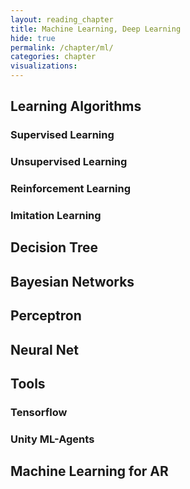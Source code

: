 ```yaml
---
layout: reading_chapter
title: Machine Learning, Deep Learning
hide: true
permalink: /chapter/ml/
categories: chapter
visualizations:
---
```


## Learning Algorithms

### Supervised Learning

### Unsupervised Learning

### Reinforcement Learning

### Imitation Learning

## Decision Tree

## Bayesian Networks

## Perceptron

## Neural Net

## Tools

### Tensorflow

### Unity ML-Agents

## Machine Learning for AR